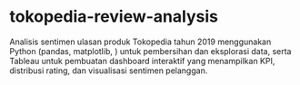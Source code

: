 # tokopedia-review-analysis
Analisis sentimen ulasan produk Tokopedia tahun 2019 menggunakan Python (pandas, matplotlib, ) untuk pembersihan dan eksplorasi data, serta Tableau untuk pembuatan dashboard interaktif yang menampilkan KPI, distribusi rating, dan visualisasi sentimen pelanggan.
